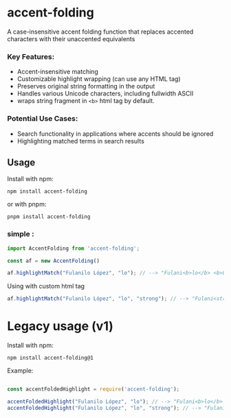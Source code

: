 # accent-folding

A case-insensitive accent folding function that replaces accented characters with their unaccented equivalents

### Key Features:

- Accent-insensitive matching
- Customizable highlight wrapping (can use any HTML tag)
- Preserves original string formatting in the output
- Handles various Unicode characters, including fullwidth ASCII
- wraps string fragment in `<b>` html tag by default.

### Potential Use Cases:

- Search functionality in applications where accents should be ignored
- Highlighting matched terms in search results


## Usage

Install with npm:

```shell
npm install accent-folding
```

or  with pnpm:

```shell
pnpm install accent-folding
```

### simple :

```js
import AccentFolding from 'accent-folding';

const af = new AccentFolding()

af.highlightMatch("Fulanilo López", "lo"); // --> "Fulani<b>lo</b> <b>Ló</b>pez"
```
Using with custom html tag

```js
af.highlightMatch("Fulanilo López", "lo", "strong"); // --> "Fulani<strong>lo</strong> <strong>Ló</strong>pez"
```


# Legacy usage (v1)

Install with npm:
```
npm install accent-folding@1
```

Example:
```js

const accentFoldedHighlight = require('accent-folding');

accentFoldedHighlight("Fulanilo López", "lo"); // --> "Fulani<b>lo</b> <b>Ló</b>pez"
accentFoldedHighlight("Fulanilo López", "lo", "strong"); // --> "Fulani<strong>lo</strong> <strong>Ló</strong>pez"

```
